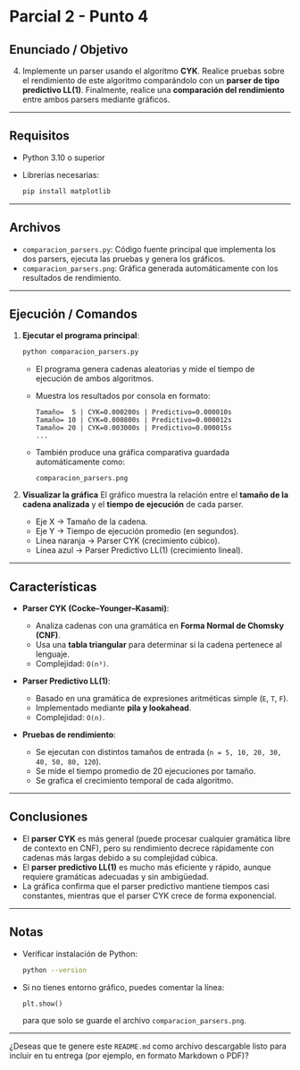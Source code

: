 # Parcial 2 - Punto 4

## Enunciado / Objetivo

4. Implemente un parser usando el algoritmo **CYK**.
   Realice pruebas sobre el rendimiento de este algoritmo comparándolo con un **parser de tipo predictivo LL(1)**.
   Finalmente, realice una **comparación del rendimiento** entre ambos parsers mediante gráficos.

---

## Requisitos

* Python 3.10 o superior
* Librerías necesarias:

  ```bash
  pip install matplotlib
  ```

---

## Archivos

* `comparacion_parsers.py`: Código fuente principal que implementa los dos parsers, ejecuta las pruebas y genera los gráficos.
* `comparacion_parsers.png`: Gráfica generada automáticamente con los resultados de rendimiento.

---

## Ejecución / Comandos

1. **Ejecutar el programa principal**:

   ```bash
   python comparacion_parsers.py
   ```

   * El programa genera cadenas aleatorias y mide el tiempo de ejecución de ambos algoritmos.

   * Muestra los resultados por consola en formato:

     ```
     Tamaño=  5 | CYK=0.000200s | Predictivo=0.000010s
     Tamaño= 10 | CYK=0.000800s | Predictivo=0.000012s
     Tamaño= 20 | CYK=0.003000s | Predictivo=0.000015s
     ...
     ```

   * También produce una gráfica comparativa guardada automáticamente como:

     ```
     comparacion_parsers.png
     ```

2. **Visualizar la gráfica**
   El gráfico muestra la relación entre el **tamaño de la cadena analizada** y el **tiempo de ejecución** de cada parser.

   * Eje X → Tamaño de la cadena.
   * Eje Y → Tiempo de ejecución promedio (en segundos).
   * Línea naranja → Parser CYK (crecimiento cúbico).
   * Línea azul → Parser Predictivo LL(1) (crecimiento lineal).

---

## Características

* **Parser CYK (Cocke–Younger–Kasami)**:

  * Analiza cadenas con una gramática en **Forma Normal de Chomsky (CNF)**.
  * Usa una **tabla triangular** para determinar si la cadena pertenece al lenguaje.
  * Complejidad: `O(n³)`.

* **Parser Predictivo LL(1)**:

  * Basado en una gramática de expresiones aritméticas simple (`E`, `T`, `F`).
  * Implementado mediante **pila y lookahead**.
  * Complejidad: `O(n)`.

* **Pruebas de rendimiento**:

  * Se ejecutan con distintos tamaños de entrada (`n = 5, 10, 20, 30, 40, 50, 80, 120`).
  * Se mide el tiempo promedio de 20 ejecuciones por tamaño.
  * Se grafica el crecimiento temporal de cada algoritmo.

---

## Conclusiones

* El **parser CYK** es más general (puede procesar cualquier gramática libre de contexto en CNF), pero su rendimiento decrece rápidamente con cadenas más largas debido a su complejidad cúbica.
* El **parser predictivo LL(1)** es mucho más eficiente y rápido, aunque requiere gramáticas adecuadas y sin ambigüedad.
* La gráfica confirma que el parser predictivo mantiene tiempos casi constantes, mientras que el parser CYK crece de forma exponencial.

---

## Notas

* Verificar instalación de Python:

  ```bash
  python --version
  ```

* Si no tienes entorno gráfico, puedes comentar la línea:

  ```python
  plt.show()
  ```

  para que solo se guarde el archivo `comparacion_parsers.png`.


---

¿Deseas que te genere este `README.md` como archivo descargable listo para incluir en tu entrega (por ejemplo, en formato Markdown o PDF)?

